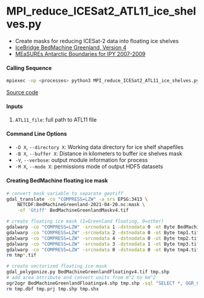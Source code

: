 MPI_reduce_ICESat2_ATL11_ice_shelves.py
=======================================

- Create masks for reducing ICESat-2 data into floating ice shelves
- [IceBridge BedMachine Greenland, Version 4](https://doi.org/10.5067/VLJ5YXKCNGXO)
- [MEaSUREs Antarctic Boundaries for IPY 2007-2009](https://doi.org/10.5067/AXE4121732AD)

#### Calling Sequence
```bash
mpiexec -np <processes> python3 MPI_reduce_ICESat2_ATL11_ice_shelves.py <path_to_ATL11_file>
```
[Source code](https://github.com/tsutterley/read-ICESat-2/blob/main/scripts/MPI_reduce_ICESat2_ATL11_ice_shelves.py)

#### Inputs
1. `ATL11_file`: full path to ATL11 file

#### Command Line Options
- `-D X`, `--directory X`: Working data directory for ice shelf shapefiles
- `-B X`, `--buffer X`: Distance in kilometers to buffer ice shelves mask
- `-V`, `--verbose`: output module information for process
- `-M X`, `--mode X`: permissions mode of output HDF5 datasets

#### Creating BedMachine floating ice mask
```bash
# convert mask variable to separate geotiff
gdal_translate -co "COMPRESS=LZW" -a_srs EPSG:3413 \
    NETCDF:BedMachineGreenland-2021-04-20.nc:mask \
    -of 'Gtiff' BedMachineGreenlandMaskv4.tif

# create floating ice mask (1=Greenland floating, 0=other)
gdalwarp -co "COMPRESS=LZW" -srcnodata 1 -dstnodata 0 -ot Byte BedMachineGreenlandMaskv4.tif tmp1.tif
gdalwarp -co "COMPRESS=LZW" -srcnodata 2 -dstnodata 0 -ot Byte tmp1.tif tmp2.tif
gdalwarp -co "COMPRESS=LZW" -srcnodata 4 -dstnodata 0 -ot Byte tmp2.tif tmp3.tif
gdalwarp -co "COMPRESS=LZW" -srcnodata 3 -dstnodata 1 -ot Byte tmp3.tif tmp4.tif
gdalwarp -co "COMPRESS=LZW" -srcnodata 0 -dstnodata 0 -ot Byte tmp4.tif BedMachineGreenlandFloatingv4.tif
rm tmp*.tif

# create vectorized floating ice mask
gdal_polygonize.py BedMachineGreenlandFloatingv4.tif tmp.shp
# add area attribute and convert units from m^2 to km^2
ogr2ogr BedMachineGreenlandFloatingv4.shp tmp.shp -sql "SELECT *, OGR_GEOM_AREA/1000000 AS area FROM tmp"
rm tmp.dbf tmp.prj tmp.shp tmp.shx
```